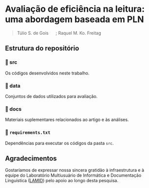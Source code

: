 <!--
  <a align="left" href="https://doi.org/{insira o link doi aqui}">
    <img src="https://img.shields.io/badge/DOI-{INSIRA O DOI}-blue" alt="DOI">
  </a>
  <a href="lamid.ufs.br"><img  align="right" src="https://github.com/user-attachments/assets/915d65fb-281c-42db-b81b-05c785c2473e" alt="LAMID" height="34" /></a> <br/>
-->

# Avaliação de eficiência na leitura: uma abordagem baseada em PLN
> Túlio S. de Gois <a href="https://orcid.org/0009-0000-5270-8033" target="blank"><img align="top" src="https://upload.wikimedia.org/wikipedia/commons/thumb/0/06/ORCID_iD.svg/2048px-ORCID_iD.svg.png" height="16" width="16" /></a> ; Raquel M. Ko. Freitag <a href="https://orcid.org/0000-0002-4972-4320" target="blank"><img align="top" src="https://upload.wikimedia.org/wikipedia/commons/thumb/0/06/ORCID_iD.svg/2048px-ORCID_iD.svg.png" height="16" width="16" /></a>

## Estrutura do repositório

### 📁 src
Os códigos desenvolvidos neste trabalho.

### 📁 data
Conjuntos de dados utilizados para avaliação.

### 📁 docs 
Materiais suplementares relacionados ao artigo e às análises.

### 📄 `requirements.txt`
Dependências para executar os códigos da pasta `src`.

<!--
## Como citar?
Para citar este trabalho, utilize a referência abaixo, o botão "Cite this repository" (na seção **About** à direita) ou [acesse o artigo completo](https://doi.org/10.48550/).
```
Insira a referência BibTex aqui. 
```
-->

## Agradecimentos
Gostaríamos de expressar nossa sincera gratidão à infraestrutura e à equipe do Laboratório Multiusuário de Informática e Documentação Linguística ([LAMID](https://github.com/lamid-ufs)) pelo apoio ao longo desta pesquisa.




